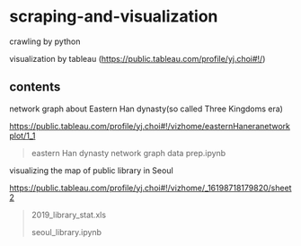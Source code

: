 # scraping-and-visualization
crawling by python

visualization by tableau (https://public.tableau.com/profile/yj.choi#!/)

contents
---------------------------
network graph about Eastern Han dynasty(so called Three Kingdoms era)

https://public.tableau.com/profile/yj.choi#!/vizhome/easternHaneranetworkplot/1_1 

> eastern Han dynasty network graph data prep.ipynb


visualizing the map of public library in Seoul

https://public.tableau.com/profile/yj.choi#!/vizhome/_16198718179820/sheet2 

> 2019_library_stat.xls
> 
> seoul_library.ipynb 
